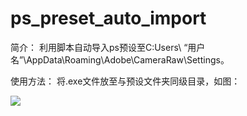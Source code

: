 # ps_preset_auto_import
简介：
利用脚本自动导入ps预设至C:Users\ “用户名”\AppData\Roaming\Adobe\CameraRaw\Settings。

使用方法：
将.exe文件放至与预设文件夹同级目录，如图：

![](https://github.com/idnihai/ps_preset_auto_import/readme-img/sample.png)
